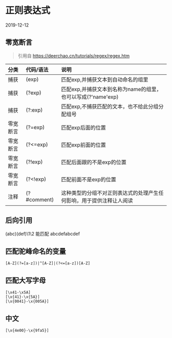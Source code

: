 # 正则表达式

2019-12-12

## 零宽断言

> 引用自 https://deerchao.cn/tutorials/regex/regex.htm

| 分类     | 代码/语法    | 说明                                                                 |
| :------- | :----------- | :------------------------------------------------------------------- |
| 捕获     | (exp)        | 匹配exp,并捕获文本到自动命名的组里                                   |
| 捕获     | (?<name>exp) | 匹配exp,并捕获文本到名称为name的组里，也可以写成(?'name'exp)         |
| 捕获     | (?:exp)      | 匹配exp,不捕获匹配的文本，也不给此分组分配组号                       |
| 零宽断言 | (?=exp)      | 匹配exp后面的位置                                                    |
| 零宽断言 | (?<=exp)     | 匹配exp前面的位置                                                    |
| 零宽断言 | (?!exp)      | 匹配后面跟的不是exp的位置                                            |
| 零宽断言 | (?<!exp)     | 匹配前面不是exp的位置                                                |
| 注释     | (?#comment)  | 这种类型的分组不对正则表达式的处理产生任何影响，用于提供注释让人阅读 |


## 后向引用

(abc)(def)\1\2 能匹配 abcdefabcdef


## 匹配驼峰命名的变量

```re
[A-Z](?=[a-z])|^[A-Z]|(?<=[a-z])[A-Z]
```

## 匹配大写字母
```re
[\x41-\x5A]
[\x{41}-\x{5A}]
[\x{0041}-\x{005A}]
```

## 中文
```re
[\x{4e00}-\x{9fa5}]
```